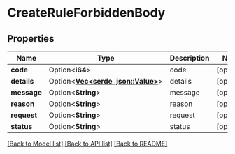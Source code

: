 # CreateRuleForbiddenBody

## Properties

Name | Type | Description | Notes
------------ | ------------- | ------------- | -------------
**code** | Option<**i64**> | code | [optional]
**details** | Option<[**Vec<serde_json::Value>**](serde_json::Value.md)> | details | [optional]
**message** | Option<**String**> | message | [optional]
**reason** | Option<**String**> | reason | [optional]
**request** | Option<**String**> | request | [optional]
**status** | Option<**String**> | status | [optional]

[[Back to Model list]](../README.md#documentation-for-models) [[Back to API list]](../README.md#documentation-for-api-endpoints) [[Back to README]](../README.md)


